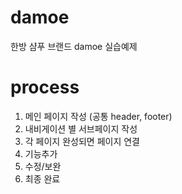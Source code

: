 # damoe
한방 샴푸 브랜드 damoe  실습예제

# process
1. 메인 페이지 작성 (공통 header, footer)
2. 내비게이션 별 서브페이지 작성
3. 각 페이지 완성되면 페이지 연결
4. 기능추가
5. 수정/보완
6. 최종 완료
